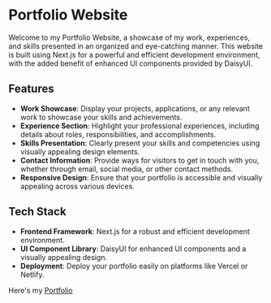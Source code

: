 # Portfolio Website

Welcome to my Portfolio Website, a showcase of my work, experiences, and skills presented in an organized and eye-catching manner. This website is built using Next.js for a powerful and efficient development environment, with the added benefit of enhanced UI components provided by DaisyUI.

## Features

- **Work Showcase**: Display your projects, applications, or any relevant work to showcase your skills and achievements.
- **Experience Section**: Highlight your professional experiences, including details about roles, responsibilities, and accomplishments.
- **Skills Presentation**: Clearly present your skills and competencies using visually appealing design elements.
- **Contact Information**: Provide ways for visitors to get in touch with you, whether through email, social media, or other contact methods.
- **Responsive Design**: Ensure that your portfolio is accessible and visually appealing across various devices.

## Tech Stack

- **Frontend Framework**: Next.js for a robust and efficient development environment.
- **UI Component Library**: DaisyUI for enhanced UI components and a visually appealing design.
- **Deployment**: Deploy your portfolio easily on platforms like Vercel or Netlify.

Here's my [Portfolio](https://sukriti-portfolio-rho.vercel.app/)
